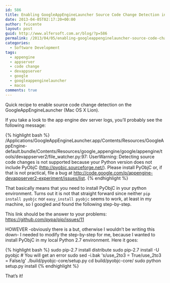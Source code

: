 ```yaml
---
id: 586
title: Enabling GoogleAppEngineLauncher Source Code Change Detection in Mac OS X Lion
date: 2013-04-05T02:17:20+00:00
author: fvicente
layout: post
guid: http://www.alfersoft.com.ar/blog/?p=586
permalink: /2013/04/05/enabling-googleappenginelauncher-source-code-change-detection-in-mac-os-x-lion/
categories:
  - Software Development
tags:
  - appengine
  - appserver
  - code change
  - devappserver
  - google
  - googleappenginelauncher
  - macos
comments: true
---
```

Quick recipe to enable source code change detection on the GoogleAppEngineLauncher (Mac OS X Lion).

If you take a look to the app engine dev server logs, you&#8217;ll probably see the following message:

{% highlight bash %}
/Applications/GoogleAppEngineLauncher.app/Contents/Resources/GoogleAppEngine-default.bundle/Contents/Resources/google_appengine/google/appengine/tools/devappserver2/file_watcher.py:97: UserWarning: Detecting source code changes is not supported because your Python version does not include PyObjC (http://pyobjc.sourceforge.net/). Please install PyObjC or, if that is not practical, file a bug at http://code.google.com/p/appengine-devappserver2-experiment/issues/list.
{% endhighlight %}

That basically means that you need to install PyObjC in your python environment. Turns out it is not that straight forward since neither `pip install pyobjc` nor `easy_install pyobjc` seems to work, at least in my machine, so I googled and found the following step-by-step.

<!--more-->

This link should be the answer to your problems: <a href="https://github.com/pypa/pip/issues/11" title="pip doesn't install PyObjC" target="_blank">https://github.com/pypa/pip/issues/11</a>
  
HOWEVER -obviously there is a but, otherwise I wouldn&#8217;t be writing this down- I needed to modify the step-by-step for me, because I wanted to install PyObjC in my local Python 2.7 environment. Here it goes:

{% highlight bash %}
sudo pip-2.7 install distribute
sudo pip-2.7 install -U pyobjc     # You will get an error
sudo sed -i.bak 's/use_2to3 = True/use_2to3 = False/g' ./build/pyobjc-core/setup.py
cd build/pyobjc-core/
sudo python setup.py install
{% endhighlight %}

That&#8217;s it!
